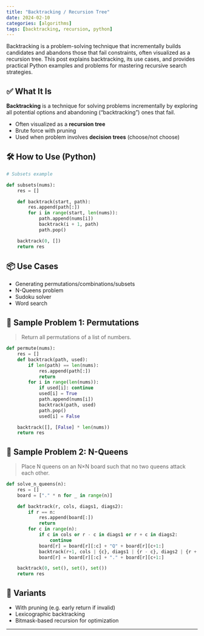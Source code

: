 ```yaml
---
title: "Backtracking / Recursion Tree"
date: 2024-02-10
categories: [algorithms]
tags: [backtracking, recursion, python]
---
```


Backtracking is a problem-solving technique that incrementally builds candidates and abandons those that fail constraints, often visualized as a recursion tree. This post explains backtracking, its use cases, and provides practical Python examples and problems for mastering recursive search strategies.

## ✅ What It Is

**Backtracking** is a technique for solving problems incrementally by exploring all potential options and abandoning (“backtracking”) ones that fail.

- Often visualized as a **recursion tree**
- Brute force with pruning
- Used when problem involves **decision trees** (choose/not choose)

## 🛠️ How to Use (Python)

```python
# Subsets example

def subsets(nums):
    res = []

    def backtrack(start, path):
        res.append(path[:])
        for i in range(start, len(nums)):
            path.append(nums[i])
            backtrack(i + 1, path)
            path.pop()

    backtrack(0, [])
    return res
```

## 📦 Use Cases

- Generating permutations/combinations/subsets
- N-Queens problem
- Sudoku solver
- Word search

## 📘 Sample Problem 1: Permutations

> Return all permutations of a list of numbers.

```python
def permute(nums):
    res = []
    def backtrack(path, used):
        if len(path) == len(nums):
            res.append(path[:])
            return
        for i in range(len(nums)):
            if used[i]: continue
            used[i] = True
            path.append(nums[i])
            backtrack(path, used)
            path.pop()
            used[i] = False

    backtrack([], [False] * len(nums))
    return res
```

## 📘 Sample Problem 2: N-Queens

> Place N queens on an N×N board such that no two queens attack each other.

```python
def solve_n_queens(n):
    res = []
    board = ["." * n for _ in range(n)]

    def backtrack(r, cols, diags1, diags2):
        if r == n:
            res.append(board[:])
            return
        for c in range(n):
            if c in cols or r - c in diags1 or r + c in diags2:
                continue
            board[r] = board[r][:c] + "Q" + board[r][c+1:]
            backtrack(r+1, cols | {c}, diags1 | {r - c}, diags2 | {r + c})
            board[r] = board[r][:c] + "." + board[r][c+1:]

    backtrack(0, set(), set(), set())
    return res
```

## 🔁 Variants

- With pruning (e.g. early return if invalid)
- Lexicographic backtracking
- Bitmask-based recursion for optimization

---

